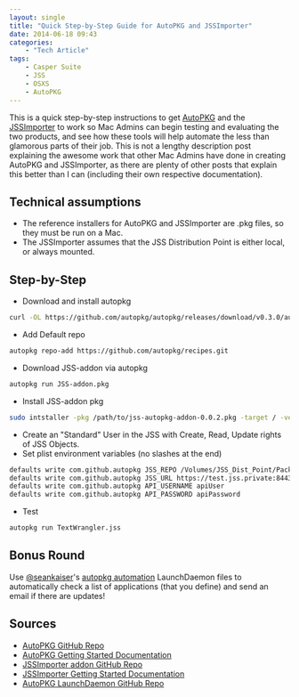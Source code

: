 ```yaml
---
layout: single
title: "Quick Step-by-Step Guide for AutoPKG and JSSImporter"
date: 2014-06-18 09:43
categories:
    - "Tech Article"
tags:
    - Casper Suite
    - JSS
    - OSXS
    - AutoPKG
---
```


This is a quick step-by-step instructions to get [AutoPKG][AutoPKG] and the [JSSImporter][JSSImporter] to work so Mac Admins can begin testing and evaluating the two products, and see how these tools will help automate the less than glamorous parts of their job.  This is not a lengthy description post explaining the awesome work that other Mac Admins have done in creating AutoPKG and JSSImporter, as there are plenty of other posts that explain this better than I can (including their own respective documentation).

Technical assumptions
---

- The reference installers for AutoPKG and JSSImporter are .pkg files, so they must be run on a Mac.
- The JSSImporter assumes that the JSS Distribution Point is either local, or always mounted.

Step-by-Step
---

- Download and install autopkg

``` bash
curl -OL https://github.com/autopkg/autopkg/releases/download/v0.3.0/autopkg-0.3.0.pkg
```

- Add Default repo

``` bash
autopkg repo-add https://github.com/autopkg/recipes.git
```

- Download JSS-addon via autopkg

``` bash
autopkg run JSS-addon.pkg
```

- Install JSS-addon pkg

``` bash
sudo intstaller -pkg /path/to/jss-autopkg-addon-0.0.2.pkg -target / -verbose
```

- Create an "Standard" User in the JSS with Create, Read, Update rights of JSS Objects.
- Set plist environment variables (no slashes at the end)

``` bash
defaults write com.github.autopkg JSS_REPO /Volumes/JSS_Dist_Point/Packages
defaults write com.github.autopkg JSS_URL https://test.jss.private:8443
defaults write com.github.autopkg API_USERNAME apiUser
defaults write com.github.autopkg API_PASSWORD apiPassword
```

- Test

``` bash
autopkg run TextWrangler.jss
```

Bonus Round
---

Use [@seankaiser][seankaiser]'s [autopkg automation][skauto] LaunchDaemon files to automatically check a list of applications (that you define) and send an email if there are updates!

Sources
---

- [AutoPKG GitHub Repo][AutoPKG]
- [AutoPKG Getting Started Documentation][autoDOC]
- [JSSImporter addon GitHub Repo][JSSImporter]
- [JSSImporter Getting Started Documentation][jssDOC]
- [AutoPKG LaunchDaemon GitHub Repo][skauto]

[AutoPKG]: https://github.com/autopkg/autopkg
[autoDOC]: https://github.com/autopkg/autopkg/wiki/Getting-Started
[JSSImporter]: https://github.com/arubdesu/jss-autopkg-addon
[jssDOC]: http://www.318.com/2014/01/introducing-jssimporter-for-autopkg/
[seankaiser]: https://twitter.com/seankaiser
[skauto]: https://github.com/seankaiser/automation-scripts/tree/master/autopkg


